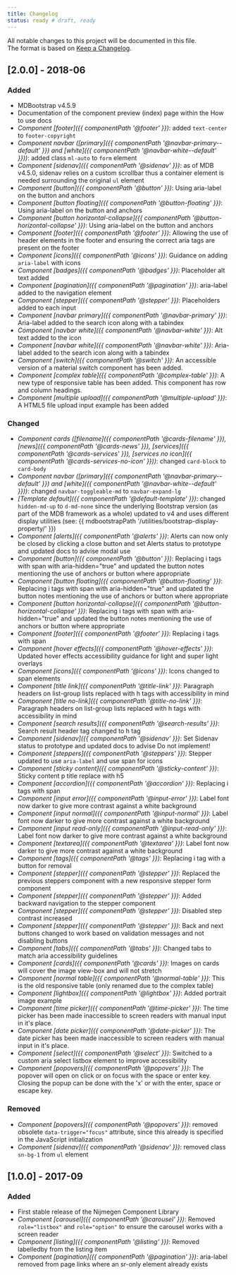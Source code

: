 ```yaml
---
title: Changelog
status: ready # draft, ready
---
```



All notable changes to this project will be documented in this file.<br>
The format is based on [Keep a Changelog](http://keepachangelog.com/).

## [2.0.0] - 2018-06
### Added
- MDBootstrap v4.5.9
- Documentation of the component preview (index) page within the How to use docs
- _Component [footer]({{ componentPath '@footer' }})_:
  added `text-center` to `footer-copyright`
- _Component navbar ([primary]({{ componentPath '@navbar-primary--default' }}) and [white]({{ componentPath '@navbar-white--default' }}))_:
  added class `ml-auto` to `form` element
- _Component [sidenav]({{ componentPath '@sidenav' }})_:
  as of MDB v4.5.0, sidenav relies on a custom scrollbar thus a container element is needed surrounding the original `ul` element
- _Component [button]({{ componentPath '@button' }})_:
  Using aria-label on the button and anchors
- _Component [button floating]({{ componentPath '@button-floating' }})_:
  Using aria-label on the button and anchors
- _Component [button horizontal-collapse]({{ componentPath '@button-horizontal-collapse' }})_:
  Using aria-label on the button and anchors
- _Component [footer]({{ componentPath '@footer' }})_:
  Allowing the use of header elements in the footer and ensuring the correct aria tags are present on the footer
- _Component [icons]({{ componentPath '@icons' }})_:
  Guidance on adding `aria-label` with icons
- _Component [badges]({{ componentPath '@badges' }})_:
  Placeholder alt text added
- _Component [pagination]({{ componentPath '@pagination' }})_:
  aria-label added to the navigation element
- _Component [stepper]({{ componentPath '@stepper' }})_:
  Placeholders added to each input
- _Component [navbar primary]({{ componentPath '@navbar-primary' }})_:
  Aria-label added to the search icon along with a tabindex
- _Component [navbar white]({{ componentPath '@navbar-white' }})_:
  Alt text added to the icon
- _Component [navbar white]({{ componentPath '@navbar-white' }})_:
  Aria-label added to the search icon along with a tabindex
- _Component [switch]({{ componentPath '@switch' }})_:
  An accessible version of a material switch component has been added.
- _Component [complex table]({{ componentPath '@complex-table' }})_:
  A new type of responsive table has been added. This component has row and column headings.
- _Component [multiple upload]({{ componentPath '@multiple-upload' }})_:
  A HTML5 file upload input example has been added

### Changed
- _Component cards ([filename]({{ componentPath '@cards-filename' }}), [news]({{ componentPath '@cards-news' }}), [services]({{ componentPath '@cards-services' }}), [services no icon]({{ componentPath '@cards-services-no-icon' }}))_:
  changed `card-block` to `card-body`
- _Component navbar ([primary]({{ componentPath '@navbar-primary--default' }}) and [white]({{ componentPath '@navbar-white--default' }}))_:
  changed `navbar-toggleable-md` to `navbar-expand-lg`
- _[Template default]({{ componentPath '@default-template' }})_:
  changed `hidden-md-up` to `d-md-none` since the underlying Bootstrap version (as part of the MDB framework as a whole) updated to v4 and uses different display utilities (see: {{ mdbootstrapPath '/utilities/bootstrap-display-property/' }})
- _Component [alerts]({{ componentPath '@alerts' }})_:
  Alerts can now only be closed by clicking a close button and set Alerts status to prototype and updated docs to advise modal use
- _Component [button]({{ componentPath '@button' }})_:
  Replacing i tags with span with aria-hidden="true" and updated the button notes mentioning the use of anchors or button where appropriate
- _Component [button floating]({{ componentPath '@button-floating' }})_:
  Replacing i tags with span with aria-hidden="true" and updated the button notes mentioning the use of anchors or button where appropriate
- _Component [button horizontal-collapse]({{ componentPath '@button-horizontal-collapse' }})_:
  Replacing i tags with span with aria-hidden="true" and updated the button notes mentioning the use of anchors or button where appropriate
- _Component [footer]({{ componentPath '@footer' }})_:
  Replacing i tags with span
- _Component [hover effects]({{ componentPath '@hover-effects' }})_:
  Updated hover effects accessibility guidance for light and super light overlays
- _Component [icons]({{ componentPath '@icons' }})_:
  Icons changed to span elements
- _Component [title link]({{ componentPath '@title-link' }})_:
  Paragraph headers on list-group lists replaced with h tags with accessibility in mind
- _Component [title no-link]({{ componentPath '@title-no-link' }})_:
  Paragraph headers on list-group lists replaced with h tags with accessibility in mind
- _Component [search results]({{ componentPath '@search-results' }})_:
  Search result header tag changed to h tag
- _Component [sidenav]({{ componentPath '@sidenav' }})_:
  Set Sidenav status to prototype and updated docs to advise Do not implement!
- _Component [steppers]({{ componentPath '@steppers' }})_:
  Stepper updated to use `aria-label` and use span for icons
- _Component [sticky content]({{ componentPath '@sticky-content' }})_:
  Sticky content p title replace with h5
- _Component [accordion]({{ componentPath '@accordion' }})_:
  Replacing i tags with span
- _Component [input error]({{ componentPath '@input-error' }})_:
  Label font now darker to give more contrast against a white background
- _Component [input normal]({{ componentPath '@input-normal' }})_:
  Label font now darker to give more contrast against a white background
- _Component [input read-only]({{ componentPath '@input-read-only' }})_:
  Label font now darker to give more contrast against a white background
- _Component [textarea]({{ componentPath '@textarea' }})_:
  Label font now darker to give more contrast against a white background
- _Component [tags]({{ componentPath '@tags' }})_:
  Replacing i tag with a button for removal
- _Component [stepper]({{ componentPath '@stepper' }})_:
  Replaced the previous steppers component with a new responsive stepper form component
- _Component [stepper]({{ componentPath '@stepper' }})_:
  Added backward navigation to the stepper component
- _Component [stepper]({{ componentPath '@stepper' }})_:
  Disabled step contrast increased
- _Component [stepper]({{ componentPath '@stepper' }})_:
  Back and next buttons changed to work based on validation messages and not disabling buttons
- _Component [tabs]({{ componentPath '@tabs' }})_:
  Changed tabs to match aria accessibility guidelines
- _Component [cards]({{ componentPath '@cards' }})_:
  Images on cards will cover the image view-box and will not stretch
- _Component [normal table]({{ componentPath '@normal-table' }})_:
  This is the old responsive table (only renamed due to the complex table)
- _Component [lightbox]({{ componentPath '@lightbox' }})_:
  Added portrait image example
- _Component [time picker]({{ componentPath '@time-picker' }})_:
  The time picker has been made inaccessible to screen readers with manual input in it's place.
- _Component [date picker]({{ componentPath '@date-picker' }})_:
  The date picker has been made inaccessible to screen readers with manual input in it's place.
- _Component [select]({{ componentPath '@select' }})_:
  Switched to a custom aria select listbox element to improve accessibility
- _Component [popovers]({{ componentPath '@popovers' }})_:
  The popover will open on click or on focus with the space or enter key. Closing the popup can be done with the 'x' or with the enter, space or escape key.

### Removed
- _Component [popovers]({{ componentPath '@popovers' }})_:
  removed obsolete `data-trigger="focus"` attribute, since this already is specified in the JavaScript initialization
- _Component [sidenav]({{ componentPath '@sidenav' }})_:
  removed class `sn-bg-1` from `ul` element

## [1.0.0] - 2017-09
### Added
- First stable release of the Nijmegen Component Library
- _Component [carousel]({{ componentPath '@carousel' }})_:
  Removed `role="listbox"` and `role="option"` to ensure the carousel works with a screen reader
- _Component [listing]({{ componentPath '@listing' }})_:
  Removed labelledby from the listing item
- _Component [pagination]({{ componentPath '@pagination' }})_:
  aria-label removed from page links where an sr-only element already exists

